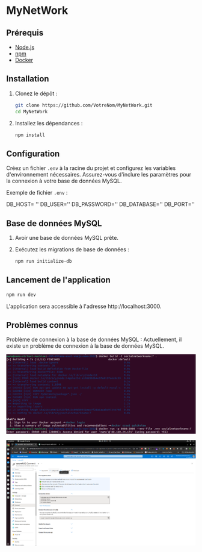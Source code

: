 # MyNetWork

## Prérequis

- [Node.js](https://nodejs.org/)
- [npm](https://www.npmjs.com/)
- [Docker](https://www.docker.com/)

## Installation

1. Clonez le dépôt :

    ```bash
    git clone https://github.com/VotreNom/MyNetWork.git
    cd MyNetWork
    ```

2. Installez les dépendances :

    ```bash
    npm install
    ```

## Configuration

Créez un fichier `.env` à la racine du projet et configurez les variables d'environnement nécessaires. Assurez-vous d'inclure les paramètres pour la connexion à votre base de données MySQL.

Exemple de fichier `.env` :

DB_HOST= ''
DB_USER=''
DB_PASSWORD=''
DB_DATABASE=''
DB_PORT=''


## Base de données MySQL

1. Avoir une base de données MySQL prête.
2. Exécutez les migrations de base de données :

    ```bash
    npm run initialize-db
    ```

## Lancement de l'application

```bash
npm run dev
```

L'application sera accessible à l'adresse http://localhost:3000.

## Problèmes connus
Problème de connexion à la base de données MySQL : Actuellement, il existe un problème de connexion à la base de données MySQL.

![Alt text](<Screenshot from 2023-12-22 20-04-39.png>)

![Alt text](<Screenshot from 2023-12-22 20-05-43.png>)
